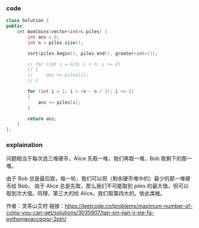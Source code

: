 ### code
```cpp
class Solution {
public:
    int maxCoins(vector<int>& piles) {
        int ans = 0;
        int n = piles.size();

        sort(piles.begin(), piles.end(), greater<int>());

        // for (int i = n/3; i < n; i += 2)
        // {
        //     ans += piles[i];
        // }

        for (int i = 1; i < (n - n / 3); i += 2)
        {
            ans += piles[i];
        }

        return ans;
    }
};
```

### explaination

问题相当于每次选三堆硬币，Alice 先取一堆，我们再取一堆，Bob 取剩下的那一堆。

由于 Bob 总是最后取，每一轮，我们可以把（剩余硬币堆中的）最少的那一堆硬币给 Bob。
由于 Alice 总是先取，那么我们不可能取到 piles 的最大值，但可以取到次大值。同理，第三大的给 Alice，我们取第四大的。依此类推。

作者：灵茶山艾府
链接：https://leetcode.cn/problems/maximum-number-of-coins-you-can-get/solutions/3035907/tan-xin-jian-ji-xie-fa-pythonjavaccgojsr-2ptn/
